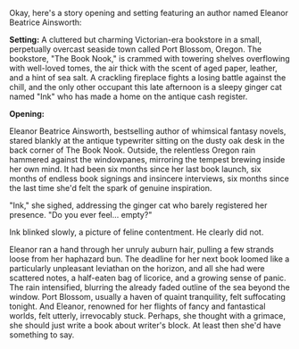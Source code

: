 Okay, here's a story opening and setting featuring an author named Eleanor Beatrice Ainsworth:

**Setting:** A cluttered but charming Victorian-era bookstore in a small, perpetually overcast seaside town called Port Blossom, Oregon. The bookstore, "The Book Nook," is crammed with towering shelves overflowing with well-loved tomes, the air thick with the scent of aged paper, leather, and a hint of sea salt. A crackling fireplace fights a losing battle against the chill, and the only other occupant this late afternoon is a sleepy ginger cat named "Ink" who has made a home on the antique cash register.

**Opening:**

Eleanor Beatrice Ainsworth, bestselling author of whimsical fantasy novels, stared blankly at the antique typewriter sitting on the dusty oak desk in the back corner of The Book Nook. Outside, the relentless Oregon rain hammered against the windowpanes, mirroring the tempest brewing inside her own mind. It had been six months since her last book launch, six months of endless book signings and insincere interviews, six months since the last time she'd felt the spark of genuine inspiration.

"Ink," she sighed, addressing the ginger cat who barely registered her presence. "Do you ever feel… empty?"

Ink blinked slowly, a picture of feline contentment. He clearly did not.

Eleanor ran a hand through her unruly auburn hair, pulling a few strands loose from her haphazard bun. The deadline for her next book loomed like a particularly unpleasant leviathan on the horizon, and all she had were scattered notes, a half-eaten bag of licorice, and a growing sense of panic. The rain intensified, blurring the already faded outline of the sea beyond the window. Port Blossom, usually a haven of quaint tranquility, felt suffocating tonight. And Eleanor, renowned for her flights of fancy and fantastical worlds, felt utterly, irrevocably stuck. Perhaps, she thought with a grimace, she should just write a book about writer's block. At least then she'd have something to say.
